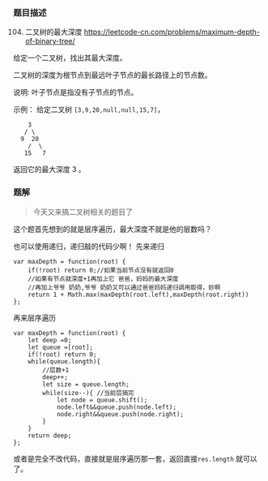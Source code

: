 ### 题目描述

104. 二叉树的最大深度 https://leetcode-cn.com/problems/maximum-depth-of-binary-tree/
     
给定一个二叉树，找出其最大深度。

二叉树的深度为根节点到最远叶子节点的最长路径上的节点数。

说明: 叶子节点是指没有子节点的节点。

示例：
给定二叉树 ``[3,9,20,null,null,15,7]``，
```
    3
   / \
  9  20
    /  \
   15   7
```
返回它的最大深度 3 。

### 题解

>今天又来搞二叉树相关的题目了

这个题首先想到的就是层序遍历，最大深度不就是他的层数吗？

也可以使用递归，递归敲的代码少啊！
先来递归
```
var maxDepth = function(root) {
    if(!root) return 0;//如果当前节点没有就返回0
    //如果有节点就深度+1再加上它 爸爸，妈妈的最大深度
    //再加上爷爷 奶奶,爷爷 奶奶又可以通过爸爸妈妈递归调用取得，妙啊
    return 1 + Math.max(maxDepth(root.left),maxDepth(root.right))
};
```

再来层序遍历
```
var maxDepth = function(root) {
    let deep =0;
    let queue =[root];
    if(!root) return 0;
    while(queue.length){
        //层数+1
        deep++;
        let size = queue.length;
        while(size--){ //当前层搞完
            let node = queue.shift();
            node.left&&queue.push(node.left);
            node.right&&queue.push(node.right);
        }
    }
    return deep;
};
```

或者是完全不改代码，直接就是层序遍历那一套，返回直接``res.length`` 就可以了。
